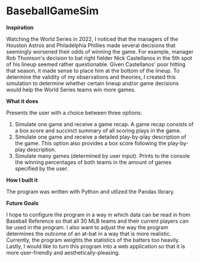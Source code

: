 # BaseballGameSim
**Inspiration**

Watching the World Series in 2022, I noticed that the managers of the Houston Astros and Philadelphia Phillies made several decisions that seemingly worsened their odds of winning the game. For example, manager Rob Thomson's decision to bat right fielder Nick Castellanos in the 5th spot of his lineup seemed rather questionable. Given Castellanos' poor hitting that season, it made sense to place him at the bottom of the lineup. To determine the validity of my observations and theories, I created this simulation to determine whether certain lineup and/or game decisions would help the World Series teams win more games.

**What it does**

Presents the user with a choice between three options:

1. Simulate one game and receive a game recap. A game recap consists of a box score and succinct summary of all scoring plays in the game. <br />
2. Simulate one game and receive a detailed play-by-play description of the game. This option also provides a box score following the play-by-play description. <br />
3. Simulate many games (determined by user input). Prints to the console the winning percentages of both teams in the amount of games specified by the user.

**How I built it**

The program was written with Python and utlized the Pandas library.

**Future Goals**

I hope to configure the program in a way in which data can be read in from Baseball Reference so that all 30 MLB teams and their current players can be used in the program. I also want to adjust the way the program determines the outcome of an at-bat in a way that is more realistic. Currently, the program weights the statistics of the batters too heavily. Lastly, I would like to turn this program into a web application so that it is more user-friendly and aesthetically-pleasing.
